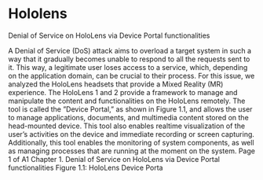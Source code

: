 # Hololens
Denial of Service on HoloLens via Device Portal functionalities

A Denial of Service (DoS) attack aims to overload a target system in such a way that it
gradually becomes unable to respond to all the requests sent to it. This way, a legitimate
user loses access to a service, which, depending on the application domain, can be crucial
to their process.
For this issue, we analyzed the HoloLens headsets that provide a Mixed Reality (MR)
experience. The HoloLens 1 and 2 provide a framework to manage and manipulate the
content and functionalities on the HoloLens remotely. The tool is called the ”Device
Portal,” as shown in Figure 1.1, and allows the user to manage applications, documents,
and multimedia content stored on the head-mounted device. This tool also enables realtime visualization of the user’s activities on the device and immediate recording or screen
capturing. Additionally, this tool enables the monitoring of system components, as well
as managing processes that are running at the moment on the system.
Page 1 of A1
Chapter 1. Denial of Service on HoloLens via Device Portal functionalities
Figure 1.1: HoloLens Device Porta
